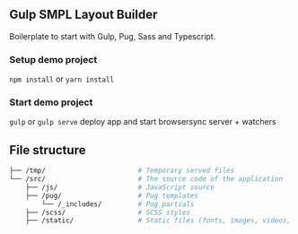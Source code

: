 ## Gulp SMPL Layout Builder

Boilerplate to start with Gulp, Pug, Sass and Typescript.

### Setup demo project

`npm install` or `yarn install`

### Start demo project

`gulp` or `gulp serve` deploy app and start browsersync server + watchers

## File structure

```bash
├── /tmp/                       # Temporary served files
└── /src/                       # The source code of the application
    ├── /js/                    # JavaScript source
    ├── /pug/                   # Pug templates
        └── /_includes/         # Pug partials
    ├── /scss/                  # SCSS styles
    ├── /static/                # Static files (fonts, images, videos, etc..)
